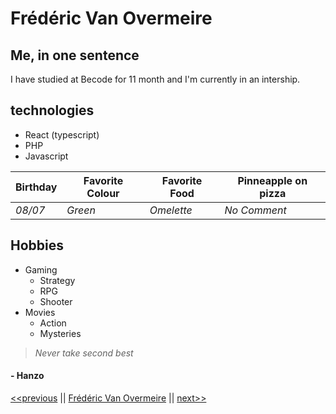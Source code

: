 # Frédéric Van Overmeire

## Me, in one sentence

I have studied at Becode for 11 month and I'm currently in an intership.

## technologies

* React (typescript)
* PHP
* Javascript

Birthday | Favorite Colour | Favorite Food | Pinneapple on pizza | 
--- | --- | --- | --- |
*08/07* | *Green* | *Omelette* | *No Comment* | 


## Hobbies

* Gaming
  * Strategy
  * RPG
  * Shooter
* Movies
  * Action
  * Mysteries

 >_Never take second best_
#### - Hanzo


[<<previous](https://github.com/FrancisFrancois/mark-down-challenge/blob/main/README.md) || [Frédéric Van Overmeire](#) || [next>>](https://github.com/JeanChristopheM/markdown-challenge)



